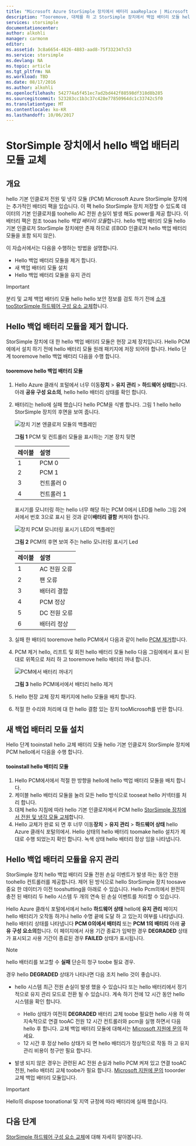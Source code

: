 ```yaml
---
title: "Microsoft Azure StorSimple 장치에서 배터리 aaaReplace | Microsoft Docs"
description: "Tooremove, 대체를 하 고 StorSimple 장치에서 백업 배터리 모듈 hello를 유지 관리 하는 방법을 설명 합니다."
services: storsimple
documentationcenter: 
author: alkohli
manager: carmonm
editor: 
ms.assetid: 3c8a6654-4826-4883-aad8-75f332347c53
ms.service: storsimple
ms.devlang: NA
ms.topic: article
ms.tgt_pltfrm: NA
ms.workload: TBD
ms.date: 08/17/2016
ms.author: alkohli
ms.openlocfilehash: 542774a5f451ec7ad2bd442f88598df318d8b285
ms.sourcegitcommit: 523283cc1b3c37c428e77850964dc1c33742c5f0
ms.translationtype: MT
ms.contentlocale: ko-KR
ms.lasthandoff: 10/06/2017
---
```

# <a name="replace-hello-backup-battery-module-on-your-storsimple-device"></a>StorSimple 장치에서 hello 백업 배터리 모듈 교체
## <a name="overview"></a>개요
hello 기본 인클로저 전원 및 냉각 모듈 (PCM) Microsoft Azure StorSimple 장치에는 추가적인 배터리 팩을 있습니다. 이 팩 hello StorSimple 장치 저장할 수 있도록 데이터의 기본 인클로저를 toohello AC 전원 손실이 발생 해도 power를 제공 합니다. 이 배터리 팩은 참조 tooas hello *백업 배터리 모듈*합니다. hello 백업 배터리 모듈 hello 기본 인클로저 StorSimple 장치에만 존재 하므로 (EBOD 인클로저 hello 백업 배터리 모듈을 포함 되지 않은). 

이 자습서에서는 다음을 수행하는 방법을 설명합니다.

* Hello 백업 배터리 모듈을 제거 합니다. 
* 새 백업 배터리 모듈 설치
* Hello 백업 배터리 모듈을 유지 관리

> [!IMPORTANT]
> 분리 및 교체 백업 배터리 모듈 hello hello 보안 정보를 검토 하기 전에 [소개 tooStorSimple 하드웨어 구성 요소 교체](storsimple-hardware-component-replacement.md)합니다.
> 
> 

## <a name="remove-hello-backup-battery-module"></a>Hello 백업 배터리 모듈을 제거 합니다.
StorSimple 장치에 대 한 hello 백업 배터리 모듈은 현장 교체 장치입니다. Hello PCM에에서 설치 하기 전에 hello 배터리 모듈 원래 패키지에 저장 되어야 합니다. Hello 단계 tooremove hello 백업 배터리 다음을 수행 합니다.

#### <a name="tooremove-hello-backup-battery-module"></a>tooremove hello 백업 배터리 모듈
1. Hello Azure 클래식 포털에서 너무 이동**장치** > **유지 관리** > **하드웨어 상태**합니다. 아래 **공유 구성 요소의**, hello hello 배터리 상태를 확인 합니다.
2. 배터리는 hello에 실패 했습니다 hello PCM을 식별 합니다. 그림 1 hello hello StorSimple 장치의 후면을 보여 줍니다.
   
    ![장치 기본 엔클로저 모듈의 백플레인](./media/storsimple-battery-replacement/IC740994.png)
   
    **그림 1** PCM 및 컨트롤러 모듈을 표시하는 기본 장치 뒷면
   
   | 레이블 | 설명 |
   |:--- |:--- |
   | 1 |PCM 0 |
   | 2 |PCM 1 |
   | 3 |컨트롤러 0 |
   | 4 |컨트롤러 1 |
   
    표시기를 모니터링 하는 hello 너무 해당 하는 PCM 0에서 LED를 hello 그림 2에서에서 번호 3으로 표시 된 것과 같이**배터리 결함** 켜져야 합니다.
   
    ![장치 PCM 모니터링 표시기 LED의 백플레인](./media/storsimple-battery-replacement/IC740992.png)
   
    **그림 2** PCM의 후면 보여 주는 hello 모니터링 표시기 Led
   
   | 레이블 | 설명 |
   |:--- |:--- |
   | 1 |AC 전원 오류 |
   | 2 |팬 오류 |
   | 3 |배터리 결함 |
   | 4 |PCM 정상 |
   | 5 |DC 전원 오류 |
   | 6 |배터리 정상 |
3. 실패 한 배터리 tooremove hello PCM에서 다음과 같이 hello [PCM 제거](storsimple-power-cooling-module-replacement.md#remove-a-pcm)합니다.
4. PCM 제거 hello, 리프트 및 회전 hello 배터리 모듈 hello 다음 그림에에서 표시 된 대로 위쪽으로 처리 하 고 tooremove hello 배터리 꺼내 합니다.
   
    ![PCM에서 배터리 꺼내기](./media/storsimple-battery-replacement/IC741019.png)
   
    **그림 3** hello PCM에서에서 배터리 hello 제거
5. Hello 현장 교체 장치 패키지에 hello 모듈을 배치 합니다.
6. 적절 한 수리와 처리에 대 한 hello 결함 있는 장치 tooMicrosoft를 반환 합니다.

## <a name="install-a-new-backup-battery-module"></a>새 백업 배터리 모듈 설치
Hello 단계 tooinstall hello 교체 배터리 모듈 hello 기본 인클로저 StorSimple 장치에 PCM hello에서 다음을 수행 합니다.

#### <a name="tooinstall-hello-battery-module"></a>tooinstall hello 배터리 모듈
1. Hello PCM에서에서 적절 한 방향을 hello에 hello 백업 배터리 모듈을 배치 합니다.
2. 케이블 hello 배터리 모듈을 눌러 모든 hello 방식으로 tooseat hello 커넥터를 처리 합니다.
3. 대체 hello 지침에 따라 hello 기본 인클로저에서 PCM hello [StorSimple 장치에서 전원 및 냉각 모듈 교체](storsimple-power-cooling-module-replacement.md)합니다.
4. Hello 교체가 완료 되 면 후 너무 이동**장치** > **유지 관리** > **하드웨어 상태** hello Azure 클래식 포털의에서. Hello 상태의 hello 배터리 toomake hello 설치가 제대로 수행 되었는지 확인 합니다. 녹색 상태 hello 배터리 정상 임을 나타냅니다.

## <a name="maintain-hello-backup-battery-module"></a>Hello 백업 배터리 모듈을 유지 관리
StorSimple 장치 hello 백업 배터리 모듈 전원 손실 이벤트가 발생 하는 동안 전원 toohello 컨트롤러를 제공합니다. 제어 된 방식으로 hello StorSimple 장치 toosave 중요 한 데이터가 이전 tooshutting을 아래로 수 있습니다. Hello Pcm의에서 완전히 충전 된 배터리 두 hello 시스템 두 개의 연속 된 손실 이벤트를 처리할 수 있습니다.

Hello Azure 클래식 포털에서에서 hello **하드웨어 상태** hello에 **유지 관리** 페이지 hello 배터리가 오작동 하거나 hello 수명 끝에 도달 하 고 있는지 여부를 나타냅니다. hello 배터리 상태를 나타냅니다 **PCM 0의에서 배터리** 또는 **PCM 1의 배터리** 아래 **공유 구성 요소의**합니다. 이 페이지에서 사용 기간 종료가 임박한 경우 **DEGRADED** 상태가 표시되고 사용 기간이 종료된 경우 **FAILED** 상태가 표시됩니다. 

> [!NOTE]
> hello 배터리를 보고할 수 **실패** 단순히 청구 toobe 필요 경우.
> 
> 

경우 hello **DEGRADED** 상태가 나타나면 다음 조치 hello 것이 좋습니다.

* hello 시스템 최근 전원 손실이 발생 했을 수 있습니다 또는 hello 배터리에서 정기적으로 유지 관리 모드로 전환 될 수 있습니다. 계속 하기 전에 12 시간 동안 hello 시스템을 확인 합니다.
  
  * Hello 상태가 여전히 **DEGRADED** 배터리 교체 toobe 필요한 hello 사용 하 여 지속적으로 연결 tooAC 전원 12 시간 컨트롤러와 pcm을 실행 하면서 다음 hello 후 합니다. 교체 백업 배터리 모듈에 대해서는 [Microsoft 지원에 문의](storsimple-contact-microsoft-support.md) 하세요.
  * 12 시간 후 정상 hello 상태가 되 면 hello 배터리가 정상적으로 작동 하 고 유지 관리 비용이 청구만 필요 합니다.
* 발생 되지 않은 경우는 관련된 AC 전원 손실과 hello PCM 켜져 있고 연결 tooAC 전원, hello 배터리 교체 toobe가 필요 합니다. [Microsoft 지원에 문의](storsimple-contact-microsoft-support.md) tooorder 교체 백업 배터리 모듈입니다.

> [!IMPORTANT]
> Hello의 dispose toonational 및 지역 규정에 따라 배터리에 실패 했습니다. 
> 
> 

## <a name="next-steps"></a>다음 단계
[StorSimple 하드웨어 구성 요소 교체](storsimple-hardware-component-replacement.md)에 대해 자세히 알아봅니다.

